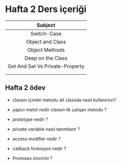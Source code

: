 # Hafta 2 Ders içeriği

|             Subject             |
| :-----------------------------: |
|           Switch-Case           |
|        Object and Class         |
|         Object Methods          |
|        Deep on the Class        |
| Get And Set Vs Private-Property |
|                                 |
|                                 |

## Hafta 2 ödev

- classın içineki metodu alt classda nasıl kullanırsın?

- yapıcı metot nedir classın ilk çalışan metodu ?

- prototype nedir ?

- private variable nasıl tanımlanır ?

- access modifier nedir ?

- callback fonksiyon nedir ?

- Promises zincirini ?
